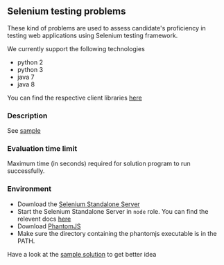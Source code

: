 ## Selenium testing problems
These kind of problems are used to assess candidate's proficiency in testing web applications using Selenium testing framework.

We currently support the following technologies
- python 2
- python 3
- java 7
- java 8

You can find the respective client libraries [here](http://www.seleniumhq.org/download/)

### Description
See [sample](sample.md)

### Evaluation time limit
Maximum time (in seconds) required for solution program to run successfully.

### Environment
- Download the [Selenium Standalone Server](http://www.seleniumhq.org/download/)
- Start the Selenium Standalone Server in `node` role. You can find the relevent docs [here](https://github.com/SeleniumHQ/selenium/wiki/Grid2)
- Download [PhantomJS](http://phantomjs.org/)
- Make sure the directory containing the phantomjs executable is in the PATH.

Have a look at the [sample solution](sample.md) to get better idea
